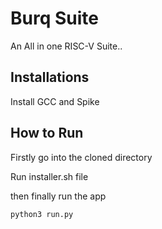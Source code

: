 # Burq Suite
An All in one RISC-V Suite..

## Installations
Install GCC and Spike



## How to Run

Firstly  go into the cloned directory


Run installer.sh file


then finally run the app
```bash
python3 run.py
```
